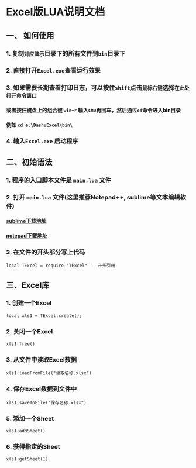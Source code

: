 # Excel版LUA说明文档

## 一、 如何使用

### 1. 复制`对应演示`目录下的所有文件到`bin`目录下
### 2. 直接打开`Excel.exe`查看运行效果
### 3. 如果需要长期查看打印日志，可以按住`shift`点击`鼠标右键`选择`在此处打开命令窗口`
#### 或者按住键盘上的组合键 `win+r` 输入`CMD`再回车，然后通过`cd`命令进入bin目录
#### 例如 `cd e:\DashuExcel\bin\`
### 4. 输入`Excel.exe` 启动程序


## 二、初始语法

### 1. 程序的入口脚本文件是 `main.lua` 文件
### 2. 打开 `main.lua` 文件(这里推荐Notepad++, sublime等文本编辑软件)
#### [sublime下载地址](http://rj.baidu.com/soft/detail/15554.html)
#### [notepad下载地址](http://rj.baidu.com/soft/detail/13478.html)
### 3. 在文件的开头部分写上代码
```
local TExcel = require "TExcel" -- 开头引用
```


## 三、Excel库

### 1. 创建一个Excel
```
local xls1 = TExcel:create();
```
### 2. 关闭一个Excel
```
xls1:free()
```
### 3. 从文件中读取Excel数据
```
xls1:loadFromFile("读取名称.xlsx")
```
### 4. 保存Excel数据到文件中
```
xls1:saveToFile("保存名称.xlsx")
```
### 5. 添加一个Sheet
```
xls1:addSheet()
```
### 6. 获得指定的Sheet
```
xls1:getSheet(1)
```
